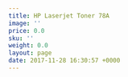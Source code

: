 ```yaml
---
title: HP Laserjet Toner 78A
image: ''
price: 0.0
sku: ''
weight: 0.0
layout: page
date: 2017-11-28 16:30:57 +0000
---
```

